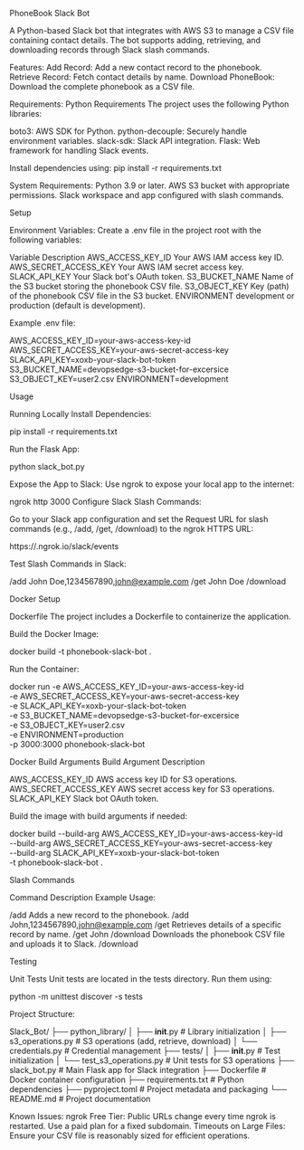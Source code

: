 PhoneBook Slack Bot

A Python-based Slack bot that integrates with AWS S3 to manage a CSV file containing contact details. The bot supports adding, retrieving, and downloading records through Slack slash commands.

Features:
Add Record: Add a new contact record to the phonebook.
Retrieve Record: Fetch contact details by name.
Download PhoneBook: Download the complete phonebook as a CSV file.

Requirements:
Python Requirements
The project uses the following Python libraries:

boto3: AWS SDK for Python.
python-decouple: Securely handle environment variables.
slack-sdk: Slack API integration.
Flask: Web framework for handling Slack events.

Install dependencies using:
pip install -r requirements.txt

System Requirements:
Python 3.9 or later.
AWS S3 bucket with appropriate permissions.
Slack workspace and app configured with slash commands.

Setup

Environment Variables:
Create a .env file in the project root with the following variables:

Variable	            Description
AWS_ACCESS_KEY_ID	    Your AWS IAM access key ID.
AWS_SECRET_ACCESS_KEY	Your AWS IAM secret access key.
SLACK_API_KEY	        Your Slack bot's OAuth token.
S3_BUCKET_NAME	        Name of the S3 bucket storing the phonebook CSV file.
S3_OBJECT_KEY	        Key (path) of the phonebook CSV file in the S3 bucket.
ENVIRONMENT	            development or production (default is development).

Example .env file:

AWS_ACCESS_KEY_ID=your-aws-access-key-id
AWS_SECRET_ACCESS_KEY=your-aws-secret-access-key
SLACK_API_KEY=xoxb-your-slack-bot-token
S3_BUCKET_NAME=devopsedge-s3-bucket-for-excersice
S3_OBJECT_KEY=user2.csv
ENVIRONMENT=development

Usage

Running Locally
Install Dependencies:

pip install -r requirements.txt

Run the Flask App:

python slack_bot.py

Expose the App to Slack: Use ngrok to expose your local app to the internet:

ngrok http 3000
Configure Slack Slash Commands:

Go to your Slack app configuration and set the Request URL for slash commands (e.g., /add, /get, /download) to the ngrok HTTPS URL:

https://<your-ngrok-id>.ngrok.io/slack/events

Test Slash Commands in Slack:

/add John Doe,1234567890,john@example.com
/get John Doe
/download

Docker Setup

Dockerfile
The project includes a Dockerfile to containerize the application.

Build the Docker Image:

docker build -t phonebook-slack-bot .

Run the Container:

docker run -e AWS_ACCESS_KEY_ID=your-aws-access-key-id \
           -e AWS_SECRET_ACCESS_KEY=your-aws-secret-access-key \
           -e SLACK_API_KEY=xoxb-your-slack-bot-token \
           -e S3_BUCKET_NAME=devopsedge-s3-bucket-for-excersice \
           -e S3_OBJECT_KEY=user2.csv \
           -e ENVIRONMENT=production \
           -p 3000:3000 phonebook-slack-bot

Docker Build Arguments
Build Argument	        Description

AWS_ACCESS_KEY_ID	    AWS access key ID for S3 operations.
AWS_SECRET_ACCESS_KEY	AWS secret access key for S3 operations.
SLACK_API_KEY	        Slack bot OAuth token.

Build the image with build arguments if needed:

docker build --build-arg AWS_ACCESS_KEY_ID=your-aws-access-key-id \
             --build-arg AWS_SECRET_ACCESS_KEY=your-aws-secret-access-key \
             --build-arg SLACK_API_KEY=xoxb-your-slack-bot-token \
             -t phonebook-slack-bot .

Slash Commands

Command	Description	Example Usage:

/add	Adds a new record to the phonebook.	/add John,1234567890,john@example.com
/get	Retrieves details of a specific record by name.	/get John
/download	Downloads the phonebook CSV file and uploads it to Slack.	/download

Testing

Unit Tests
Unit tests are located in the tests directory. Run them using:

python -m unittest discover -s tests

Project Structure:

Slack_Bot/
├── python_library/
│   ├── __init__.py              # Library initialization
│   ├── s3_operations.py         # S3 operations (add, retrieve, download)
│   └── credentials.py           # Credential management
├── tests/
│   ├── __init__.py              # Test initialization
│   └── test_s3_operations.py    # Unit tests for S3 operations
├── slack_bot.py                 # Main Flask app for Slack integration
├── Dockerfile                   # Docker container configuration
├── requirements.txt             # Python dependencies
├── pyproject.toml               # Project metadata and packaging
└── README.md                    # Project documentation

Known Issues:
ngrok Free Tier: Public URLs change every time ngrok is restarted. Use a paid plan for a fixed subdomain.
Timeouts on Large Files: Ensure your CSV file is reasonably sized for efficient operations.
